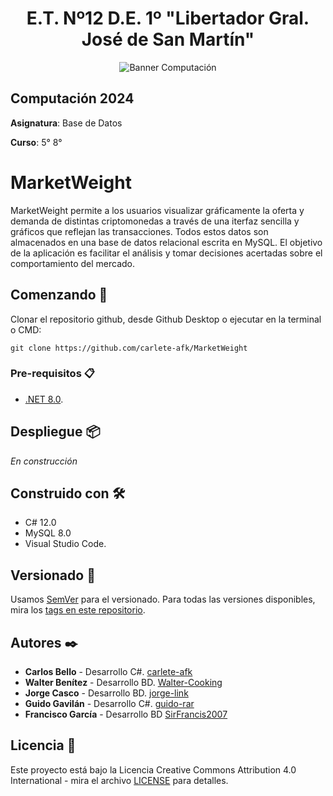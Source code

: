 <h1 align="center">E.T. Nº12 D.E. 1º "Libertador Gral. José de San Martín"</h1>
<p align="center">
  <img src="https://et12.edu.ar/imgs/computacion/vamoaprogramabanner.png" alt="Banner Computación">
</p>

## Computación 2024

**Asignatura**: Base de Datos

**Curso**: 5° 8°

# MarketWeight

MarketWeight permite a los usuarios visualizar gráficamente la oferta y demanda de distintas criptomonedas a través de una iterfaz sencilla y gráficos que reflejan las transacciones. Todos estos datos son almacenados en una base de datos relacional escrita en MySQL. El objetivo de la aplicación es facilitar el análisis y tomar decisiones acertadas sobre el comportamiento del mercado.

## Comenzando 🚀

Clonar el repositorio github, desde Github Desktop o ejecutar en la terminal o CMD:
```
git clone https://github.com/carlete-afk/MarketWeight
```

### Pre-requisitos 📋

- [.NET 8.0](https://dotnet.microsoft.com/es-es/download/dotnet/8.0).

## Despliegue 📦

_En construcción_

## Construido con 🛠️

- C# 12.0
- MySQL 8.0
- Visual Studio Code.

## Versionado 📌

Usamos [SemVer](http://semver.org/) para el versionado. Para todas las versiones disponibles, mira los [tags en este repositorio](https://github.com/ET12DE1Computacion/simpleTemplateCSharp/tags).

## Autores ✒️

- **Carlos Bello** - Desarrollo C#. [carlete-afk](https://github.com/carlete-afk)
- **Walter Benítez** - Desarrollo BD. [Walter-Cooking](https://github.com/Walter-Cooking)
- **Jorge Casco** - Desarrollo BD. [jorge-link](https://github.com/jorge-link)
- **Guido Gavilán** - Desarrollo C#. [guido-rar](https://github.com/guido-rar)
- **Francisco García** - Desarrollo BD [SirFrancis2007](https://github.com/SirFrancis2007) 

## Licencia 📄

Este proyecto está bajo la Licencia Creative Commons Attribution 4.0 International - mira el archivo [LICENSE](LICENSE) para detalles.